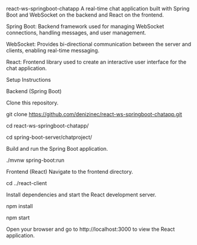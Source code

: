 react-ws-springboot-chatapp
A real-time chat application built with Spring Boot and WebSocket on the backend and React on the frontend.

Spring Boot: Backend framework used for managing WebSocket connections, handling messages, and user management.

WebSocket: Provides bi-directional communication between the server and clients, enabling real-time messaging.

React: Frontend library used to create an interactive user interface for the chat application.

Setup Instructions

Backend (Spring Boot)

Clone this repository.

git clone https://github.com/denizinec/react-ws-springboot-chatapp.git

cd react-ws-springboot-chatapp/

cd spring-boot-server/chatproject/

Build and run the Spring Boot application.

./mvnw spring-boot:run

Frontend (React) Navigate to the frontend directory.

cd ../react-client

Install dependencies and start the React development server.

npm install

npm start


Open your browser and go to http://localhost:3000 to view the React application.
